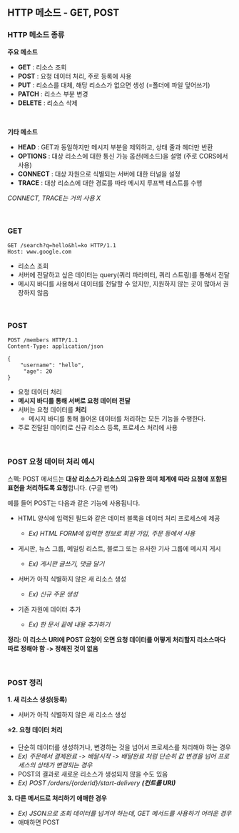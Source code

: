 ## HTTP 메소드 - GET, POST

### HTTP 메소드 종류 
<strong>주요 메소드</strong>

* <strong>GET</strong> : 리소스 조회 
* <strong>POST</strong> : 요청 데이터 처리, 주로 등록에 사용 
* <strong>PUT</strong> : 리소스를 대체, 해당 리소스가 없으면 생성 (=폴더에 파일 덮어쓰기) 
* <strong>PATCH</strong> : 리소스 부분 변경 
* <strong>DELETE</strong> : 리소스 삭제

<br>

<strong>기타 메소드</strong>

* <strong>HEAD</strong> : GET과 동일하지만 메시지 부분을 제외하고, 상태 줄과 헤더만 반환 
* <strong>OPTIONS</strong> : 대상 리소스에 대한 통신 가능 옵션(메소드)을 설명 (주로 CORS에서 사용) 
* <strong>CONNECT</strong> : 대상 자원으로 식별되는 서버에 대한 터널을 설정 
* <strong>TRACE</strong> : 대상 리소스에 대한 경로를 따라 메시지 루프백 테스트를 수행

<em>CONNECT, TRACE는 거의 사용 X</em>

<br>

### GET

    GET /search?q=hello&hl=ko HTTP/1.1 
    Host: www.google.com

* 리소스 조회 
* 서버에 전달하고 싶은 데이터는 query(쿼리 파라미터, 쿼리 스트링)를 통해서 전달 
* 메시지 바디를 사용해서 데이터를 전달할 수 있지만, 지원하지 않는 곳이 많아서 권장하지 않음

<br>

### POST

    POST /members HTTP/1.1 
    Content-Type: application/json
    
    {
        "username": "hello", 
         "age": 20
    }

* 요청 데이터 처리 
* <strong>메시지 바디를 통해 서버로 요청 데이터 전달</strong> 
* 서버는 요청 데이터를 <strong>처리</strong> 
  * 메시지 바디를 통해 들어온 데이터를 처리하는 모든 기능을 수행한다. 
* 주로 전달된 데이터로 신규 리소스 등록, 프로세스 처리에 사용

<br>

### POST 요청 데이터 처리 예시

스펙: POST 메서드는 <strong>대상 리소스가 리소스의 고유한 의미 체계에 따라 요청에 포함된 표현을 처리하도록 요청</strong>합니다. (구글 번역) <br> 

예를 들어 POST는 다음과 같은 기능에 사용됩니다.

* HTML 양식에 입력된 필드와 같은 데이터 블록을 데이터 처리 프로세스에 제공
  * <em>Ex) HTML FORM에 입력한 정보로 회원 가입, 주문 등에서 사용</em>

* 게시판, 뉴스 그룹, 메일링 리스트, 블로그 또는 유사한 기사 그룹에 메시지 게시
  * <em>Ex) 게시판 글쓰기, 댓글 달기</em>

* 서버가 아직 식별하지 않은 새 리소스 생성
  * <em>Ex) 신규 주문 생성</em>

* 기존 자원에 데이터 추가 
  * <em>Ex) 한 문서 끝에 내용 추가하기</em>


<strong>정리: 이 리소스 URI에 POST 요청이 오면 요청 데이터를 어떻게 처리할지 리소스마다 따로 정해야 함 -> 정해진 것이 없음</strong>

<br>

### POST 정리

<strong>1. 새 리소스 생성(등록)</strong> <br>
* 서버가 아직 식별하지 않은 새 리소스 생성

<strong>⭐️2. 요청 데이터 처리</strong> <br>
* 단순히 데이터를 생성하거나, 변경하는 것을 넘어서 프로세스를 처리해야 하는 경우
* <em>Ex) 주문에서 결제완료 -> 배달시작 -> 배달완료 처럼 단순히 값 변경을 넘어 프로세스의 상태가 변경되는 경우</em> 
* POST의 결과로 새로운 리소스가 생성되지 않을 수도 있음
* <em>Ex) POST /orders/{orderId}/start-delivery <strong>(컨트롤 URI)</strong></em>

<strong>3. 다른 메서드로 처리하기 애매한 경우</strong>

* <em>Ex) JSON으로 조회 데이터를 넘겨야 하는데, GET 메서드를 사용하기 어려운 경우</em>
* 애매하면 POST